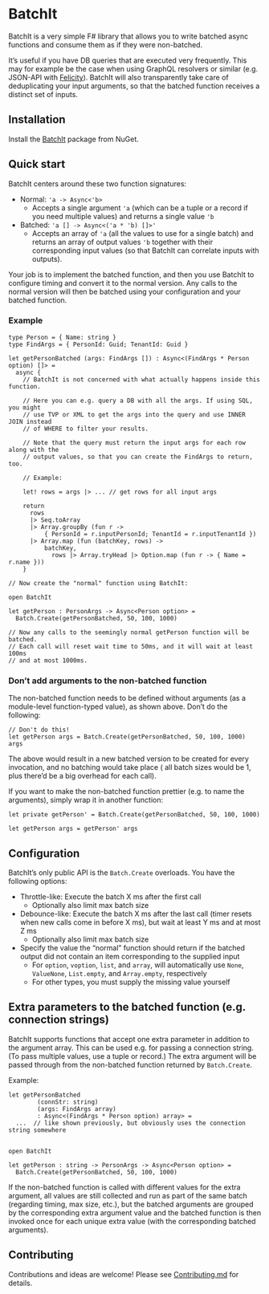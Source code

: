 BatchIt
==============

BatchIt is a very simple F# library that allows you to write batched async functions and consume them as if they were
non-batched.

It’s useful if you have DB queries that are executed very frequently. This may for example be the case when using
GraphQL resolvers or similar (e.g. JSON-API with [Felicity](https://github.com/cmeeren/Felicity)). BatchIt will also
transparently take care of deduplicating your input arguments, so that the batched function receives a distinct set of
inputs.

Installation
------------

Install the [BatchIt](https://www.nuget.org/packages/BatchIt) package from NuGet.

Quick start
-----------

BatchIt centers around these two function signatures:

* Normal: `'a -> Async<'b>`
  * Accepts a single argument `'a` (which can be a tuple or a record if you need multiple values) and returns a single
    value `'b`
* Batched: `'a [] -> Async<('a * 'b) []>'`
  * Accepts an array of `'a` (all the values to use for a single batch) and returns an array of output values `'b`
    together with their corresponding input values (so that BatchIt can correlate inputs with outputs).

Your job is to implement the batched function, and then you use BatchIt to configure timing and convert it to the normal
version. Any calls to the normal version will then be batched using your configuration and your batched function.

### Example

```f#
type Person = { Name: string }
type FindArgs = { PersonId: Guid; TenantId: Guid }

let getPersonBatched (args: FindArgs []) : Async<(FindArgs * Person option) []> =
  async {
    // BatchIt is not concerned with what actually happens inside this function.

    // Here you can e.g. query a DB with all the args. If using SQL, you might
    // use TVP or XML to get the args into the query and use INNER JOIN instead
    // of WHERE to filter your results.

    // Note that the query must return the input args for each row along with the
    // output values, so that you can create the FindArgs to return, too.

    // Example:

    let! rows = args |> ... // get rows for all input args

    return
      rows
      |> Seq.toArray
      |> Array.groupBy (fun r ->
          { PersonId = r.inputPersonId; TenantId = r.inputTenantId })
      |> Array.map (fun (batchKey, rows) ->
          batchKey,
	        rows |> Array.tryHead |> Option.map (fun r -> { Name = r.name }))
    }

// Now create the "normal" function using BatchIt:

open BatchIt

let getPerson : PersonArgs -> Async<Person option> =
  Batch.Create(getPersonBatched, 50, 100, 1000)

// Now any calls to the seemingly normal getPerson function will be batched.
// Each call will reset wait time to 50ms, and it will wait at least 100ms
// and at most 1000ms.
```

### Don’t add arguments to the non-batched function

The non-batched function needs to be defined without arguments (as a module-level function-typed value), as shown above.
Don’t do the following:

```f#
// Don't do this!
let getPerson args = Batch.Create(getPersonBatched, 50, 100, 1000) args
```

The above would result in a new batched version to be created for every invocation, and no batching would take place (
all batch sizes would be 1, plus there’d be a big overhead for each call).

If you want to make the non-batched function prettier (e.g. to name the arguments), simply wrap it in another function:

```f#
let private getPerson' = Batch.Create(getPersonBatched, 50, 100, 1000)

let getPerson args = getPerson' args
```

Configuration
-------------

BatchIt’s only public API is the `Batch.Create` overloads. You have the following options:

* Throttle-like: Execute the batch X ms after the first call
  * Optionally also limit max batch size
* Debounce-like: Execute the batch X ms after the last call (timer resets when new calls come in before X ms), but wait
  at least Y ms and at most Z ms
  * Optionally also limit max batch size
* Specify the value the “normal” function should return if the batched output did not contain an item corresponding to
  the supplied input
  * For `option`, `voption`, `list`, and `array`, will automatically use `None`, `ValueNone`, `List.empty`,
    and `Array.empty`, respectively
  * For other types, you must supply the missing value yourself

Extra parameters to the batched function (e.g. connection strings)
------------------------------------------------------------------

BatchIt supports functions that accept one extra parameter in addition to the argument array. This can be used e.g. for
passing a connection string. (To pass multiple values, use a tuple or record.) The extra argument will be passed through
from the non-batched function returned by `Batch.Create`.

Example:

```f#
let getPersonBatched
		(connStr: string)
		(args: FindArgs array)
		: Async<(FindArgs * Person option) array> =
  ...  // like shown previously, but obviously uses the connection string somewhere


open BatchIt

let getPerson : string -> PersonArgs -> Async<Person option> =
  Batch.Create(getPersonBatched, 50, 100, 1000)
```

If the non-batched function is called with different values for the extra argument, all values are still collected and
run as part of the same batch (regarding timing, max size, etc.), but the batched arguments are grouped by the
corresponding extra argument value and the batched function is then invoked once for each unique extra value (with the
corresponding batched arguments).

Contributing
------------

Contributions and ideas are welcome! Please
see [Contributing.md](https://github.com/cmeeren/BatchIt/blob/master/.github/CONTRIBUTING.md) for details.
